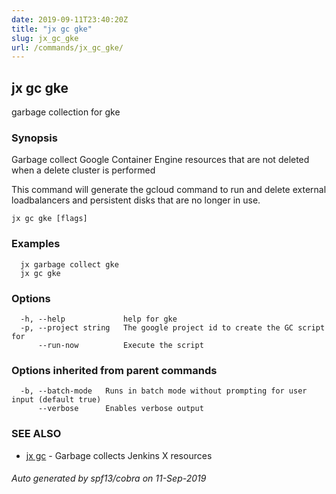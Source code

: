 ```yaml
---
date: 2019-09-11T23:40:20Z
title: "jx gc gke"
slug: jx_gc_gke
url: /commands/jx_gc_gke/
---
```

## jx gc gke

garbage collection for gke

### Synopsis

Garbage collect Google Container Engine resources that are not deleted when a delete cluster is performed 

This command will generate the gcloud command to run and delete external loadbalancers and persistent disks that are no longer in use.

```
jx gc gke [flags]
```

### Examples

```
  jx garbage collect gke
  jx gc gke
```

### Options

```
  -h, --help             help for gke
  -p, --project string   The google project id to create the GC script for
      --run-now          Execute the script
```

### Options inherited from parent commands

```
  -b, --batch-mode   Runs in batch mode without prompting for user input (default true)
      --verbose      Enables verbose output
```

### SEE ALSO

* [jx gc](/commands/jx_gc/)	 - Garbage collects Jenkins X resources

###### Auto generated by spf13/cobra on 11-Sep-2019
